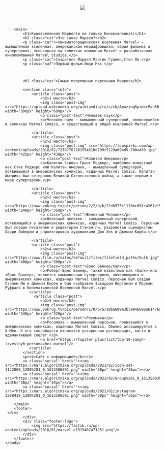 <html>
    <head>
        <title>Marvel</title>
        <link rel="stylesheet" href="style.css">
    </head>
    <body>
        <header>
            <img class="logo" src="https://factik.ru/wp-content/uploads/2018/01/marvel-e1515407471251.png">
        </header>
  
        <main>
            <h1>Киновселенная Марвел(и не только Киновселенная)</h1>
            <h2 class="cat">Что такое Марвел?</h2>
            <p class="car">«Кинематографическая вселенная Marvel» — вымышленная вселенная, американская медиафраншиза, серия фильмов о супергероях, основанная на комиксах компании Marvel и разработанная кинокомпанией Marvel Studios.</p>
            <p class="cac">Cоздатели Марвел:Мартин Гудмен,Стен Ли.</p>
            <p class="caf">Первый фильм:Люди Икс.</p>
            

          
            <h2 class="cas">Самые популярные персонажи Марвел</h2>

            <section class="info">
                <article class="post">
                    <h2>1 место</h2>
                    <img class="post-img" src="https://upload.wikimedia.org/wikipedia/ru/c/cb/AmazingSpiderMan50.jpg" width="396px" height="600px"/>
                    <p class="post-text">Человек-паук</p>
                    <p>Человек-паук - вымышленный супергерой, появляющийся в комиксах Marvel Comics, и существующий в общей вселенной Marvel.</p>
                    
                </article>
                <article class="post">
                    <h2>2 место</h2>
                    <img class="post-img" src="https://topspiski.com/wp-content/uploads/2018/02/72f8778216155481bd799c5120a894d9-700x438.jpg" width="425px" height="438px"/>
                    <p class="post-text">Капитан Америка</p>
                    <p>Капитан Стивен Грант Роджерс, наиболее известный как Стив Роджерс или Капитан Америка, - вымышленный супергерой, появившийся в американских комиксах, изданных Marvel Comics. Капитан Америка был ветераном Великой Отечественной войны, а также первым в мире супергероем.</p>
                    
                </article>
                <article class="post">
                    <h2>3 место</h2>
                    <img class="post-img" src="https://www.vokrug.tv/pic/person/2/2/d/b/22db573c1118bc091c4267e15258d8ce.jpeg" width="240px" height="360px"/>
                    <p class="post-text">Железный Человек</p>
                    <p>Железный человек - вымышленный супергерой, появляющийся в американских комиксах, изданных Marvel Comics. Персонаж был создан писателем и редактором Стэном Ли, разработан сценаристом Ларри Либером и спроектирован художниками Дон Хек и Джеком Кирби.</p>
                    
                </article>
                <article class="post">
                    <h2>4 место</h2>
                    <img class="post-img" src="https://www.film.ru/sites/default/files/filefield_paths/hulk.jpg" width="400px" height="300px"/>
                    <p class="post-text">Брюс Беннер/Халк</p>
                    <p>Роберт Брюс Баннер, также известный как «Халк» или «Брюс Баннер», является вымышленным супергероем, появляющимся в американских комиксах, изданных Marvel Comics. Персонаж был создан Стэном Ли и Джеком Кирби и был изображен Эдвардом Нортоном и Марком Руффало в Кинематической Вселенной Marvel.</p>
               </article>
                 <article class="post">
                    <h2>5 место</h2>
                    <img class="post-img" src="https://www.vokrug.tv/pic/person/1/0/b/a/10ba699a3bca946690a61476ad7a5a32.jpeg" width="240px" height="320px"/>
                    <p class="post-text">Росомаха</p>
                    <p>Росомаха - вымышленный персонаж, появившийся в американских комиксах, изданных Marvel Comics. Обычно ассоциируется с X-Men. К его способности относятся ускоренная регенерация, когти и адамантиевый скелет.</p>
                    <a href="https://topster.plus/list/top-10-samyh-izvestnyh-personazhei-marvel"/>
               </article>
            </section>
            <p><b>Сайт с информацией</b></p>
            <a class="social" href=""><img src="https://mars.algoritmika.org/uploads/2021/02/icon-set-1142000_1280%201_0_1613586391.png" width="30px" height="30px"></a>
            <a class="social" href=""><img src="https://mars.algoritmika.org/uploads/2021/02/Group%201_0_1613586391.png" width="30px" height="30px"></a>
            <a class="social" href=""><img src="https://mars.algoritmika.org/uploads/2021/02/instagram-3288419_1280%201_0_1613586391.png" width="30px" height="30px"></a>
            
        </main>
        <footer>
     <div>
            </div>
            <div class="footer-logo">
                <img src="https://factik.ru/wp-content/uploads/2018/01/marvel-e1515407471251.png"/>
            </div>
        </footer>
    </body>
</html>
